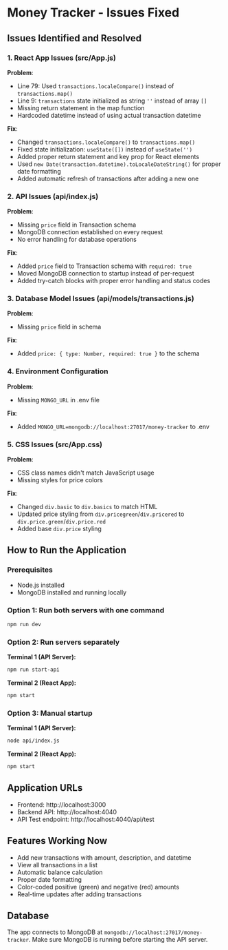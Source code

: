 # Money Tracker - Issues Fixed

## Issues Identified and Resolved

### 1. React App Issues (src/App.js)

**Problem**: 
- Line 79: Used `transactions.localeCompare()` instead of `transactions.map()`
- Line 9: `transactions` state initialized as string `''` instead of array `[]`
- Missing return statement in the map function
- Hardcoded datetime instead of using actual transaction datetime

**Fix**:
- Changed `transactions.localeCompare()` to `transactions.map()`
- Fixed state initialization: `useState([])` instead of `useState('')`
- Added proper return statement and key prop for React elements
- Used `new Date(transaction.datetime).toLocaleDateString()` for proper date formatting
- Added automatic refresh of transactions after adding a new one

### 2. API Issues (api/index.js)

**Problem**:
- Missing `price` field in Transaction schema
- MongoDB connection established on every request
- No error handling for database operations

**Fix**:
- Added `price` field to Transaction schema with `required: true`
- Moved MongoDB connection to startup instead of per-request
- Added try-catch blocks with proper error handling and status codes

### 3. Database Model Issues (api/models/transactions.js)

**Problem**:
- Missing `price` field in schema

**Fix**:
- Added `price: { type: Number, required: true }` to the schema

### 4. Environment Configuration

**Problem**:
- Missing `MONGO_URL` in .env file

**Fix**:
- Added `MONGO_URL=mongodb://localhost:27017/money-tracker` to .env

### 5. CSS Issues (src/App.css)

**Problem**:
- CSS class names didn't match JavaScript usage
- Missing styles for price colors

**Fix**:
- Changed `div.basic` to `div.basics` to match HTML
- Updated price styling from `div.pricegreen`/`div.pricered` to `div.price.green`/`div.price.red`
- Added base `div.price` styling

## How to Run the Application

### Prerequisites
- Node.js installed
- MongoDB installed and running locally

### Option 1: Run both servers with one command
```bash
npm run dev
```

### Option 2: Run servers separately

**Terminal 1 (API Server):**
```bash
npm run start-api
```

**Terminal 2 (React App):**
```bash
npm start
```

### Option 3: Manual startup

**Terminal 1 (API Server):**
```bash
node api/index.js
```

**Terminal 2 (React App):**
```bash
npm start
```

## Application URLs
- Frontend: http://localhost:3000
- Backend API: http://localhost:4040
- API Test endpoint: http://localhost:4040/api/test

## Features Working Now
- Add new transactions with amount, description, and datetime
- View all transactions in a list
- Automatic balance calculation
- Proper date formatting
- Color-coded positive (green) and negative (red) amounts
- Real-time updates after adding transactions

## Database
The app connects to MongoDB at `mongodb://localhost:27017/money-tracker`. Make sure MongoDB is running before starting the API server.
